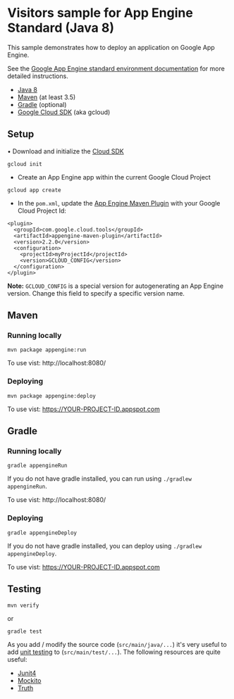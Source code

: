 Visitors sample for App Engine Standard (Java 8)
============================

This sample demonstrates how to deploy an application on Google App Engine.

See the [Google App Engine standard environment documentation][ae-docs] for more
detailed instructions.

[ae-docs]: https://cloud.google.com/appengine/docs/java/


* [Java 8](http://www.oracle.com/technetwork/java/javase/downloads/index.html)
* [Maven](https://maven.apache.org/download.cgi) (at least 3.5)
* [Gradle](https://gradle.org/gradle-download/) (optional)
* [Google Cloud SDK](https://cloud.google.com/sdk/) (aka gcloud)

## Setup

• Download and initialize the [Cloud SDK](https://cloud.google.com/sdk/)

```
gcloud init
```

* Create an App Engine app within the current Google Cloud Project

```
gcloud app create
```

* In the `pom.xml`, update the [App Engine Maven Plugin](https://cloud.google.com/appengine/docs/standard/java/tools/maven-reference)
with your Google Cloud Project Id:

```
<plugin>
  <groupId>com.google.cloud.tools</groupId>
  <artifactId>appengine-maven-plugin</artifactId>
  <version>2.2.0</version>
  <configuration>
    <projectId>myProjectId</projectId>
    <version>GCLOUD_CONFIG</version>
  </configuration>
</plugin>
```
**Note:** `GCLOUD_CONFIG` is a special version for autogenerating an App Engine
version. Change this field to specify a specific version name.

## Maven
### Running locally

    mvn package appengine:run

To use vist: http://localhost:8080/

### Deploying

    mvn package appengine:deploy

To use vist:  https://YOUR-PROJECT-ID.appspot.com

## Gradle
### Running locally

    gradle appengineRun

If you do not have gradle installed, you can run using `./gradlew appengineRun`.

To use vist: http://localhost:8080/

### Deploying

    gradle appengineDeploy

If you do not have gradle installed, you can deploy using `./gradlew appengineDeploy`.

To use vist:  https://YOUR-PROJECT-ID.appspot.com

## Testing

    mvn verify

 or

    gradle test

As you add / modify the source code (`src/main/java/...`) it's very useful to add [unit testing](https://cloud.google.com/appengine/docs/java/tools/localunittesting)
to (`src/main/test/...`).  The following resources are quite useful:

* [Junit4](http://junit.org/junit4/)
* [Mockito](http://mockito.org/)
* [Truth](http://google.github.io/truth/)
